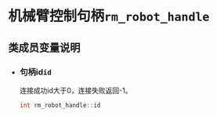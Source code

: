 # 机械臂控制句柄`rm_robot_handle`

## 类成员变量说明

- ### 句柄id`id`

    连接成功id大于0，连接失败返回-1。

    ```C  
    int rm_robot_handle::id
    ```
